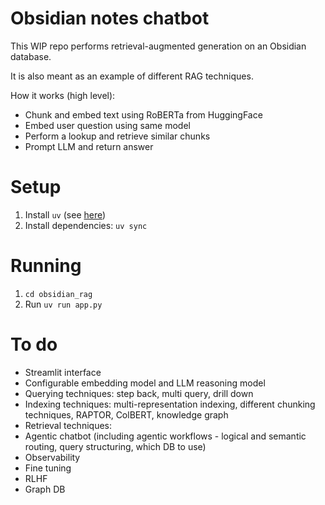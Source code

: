 # Obsidian notes chatbot

This WIP repo performs retrieval-augmented generation on an Obsidian database.

It is also meant as an example of different RAG techniques. 

How it works (high level):

- Chunk and embed text using RoBERTa from HuggingFace
- Embed user question using same model
- Perform a lookup and retrieve similar chunks
- Prompt LLM and return answer

# Setup

1. Install `uv` (see [here](https://docs.astral.sh/uv/getting-started/installation/#installation-methods))
2. Install dependencies: `uv sync`

# Running

1. `cd obsidian_rag`
2. Run `uv run app.py`

# To do

- Streamlit interface
- Configurable embedding model and LLM reasoning model
- Querying techniques: step back, multi query, drill down
- Indexing techniques: multi-representation indexing, different chunking techniques, RAPTOR, ColBERT, knowledge graph
- Retrieval techniques: 
- Agentic chatbot (including agentic workflows - logical and semantic routing, query structuring, which DB to use)
- Observability
- Fine tuning
- RLHF
- Graph DB
